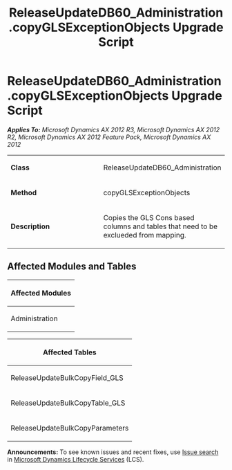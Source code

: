﻿---
title: ReleaseUpdateDB60_Administration.copyGLSExceptionObjects Upgrade Script
TOCTitle: ReleaseUpdateDB60_Administration.copyGLSExceptionObjects Upgrade Script
ms:assetid: 450cf040-b0e3-0cfe-4355-b9936e15844a
ms:mtpsurl: https://msdn.microsoft.com/en-us/library/JJ718923(v=AX.60)
ms:contentKeyID: 49707946
ms.date: 05/18/2015
mtps_version: v=AX.60
---

# ReleaseUpdateDB60\_Administration.copyGLSExceptionObjects Upgrade Script 


_**Applies To:** Microsoft Dynamics AX 2012 R3, Microsoft Dynamics AX 2012 R2, Microsoft Dynamics AX 2012 Feature Pack, Microsoft Dynamics AX 2012_

<table>
<colgroup>
<col style="width: 50%" />
<col style="width: 50%" />
</colgroup>
<tbody>
<tr class="odd">
<td><p><strong>Class</strong></p></td>
<td><p>ReleaseUpdateDB60_Administration</p></td>
</tr>
<tr class="even">
<td><p><strong>Method</strong></p></td>
<td><p>copyGLSExceptionObjects</p></td>
</tr>
<tr class="odd">
<td><p><strong>Description</strong></p></td>
<td><p>Copies the GLS Cons based columns and tables that need to be exclueded from mapping.</p></td>
</tr>
</tbody>
</table>


## Affected Modules and Tables

<table>
<colgroup>
<col style="width: 100%" />
</colgroup>
<thead>
<tr class="header">
<th><p>Affected Modules</p></th>
</tr>
</thead>
<tbody>
<tr class="odd">
<td><p>Administration</p></td>
</tr>
</tbody>
</table>


<table>
<colgroup>
<col style="width: 100%" />
</colgroup>
<thead>
<tr class="header">
<th><p>Affected Tables</p></th>
</tr>
</thead>
<tbody>
<tr class="odd">
<td><p>ReleaseUpdateBulkCopyField_GLS</p></td>
</tr>
<tr class="even">
<td><p>ReleaseUpdateBulkCopyTable_GLS</p></td>
</tr>
<tr class="odd">
<td><p>ReleaseUpdateBulkCopyParameters</p></td>
</tr>
</tbody>
</table>

  
**Announcements:** To see known issues and recent fixes, use [Issue search](http://go.microsoft.com/fwlink/?linkid=389258) in [Microsoft Dynamics Lifecycle Services](http://go.microsoft.com/fwlink/?linkid=306505) (LCS).

